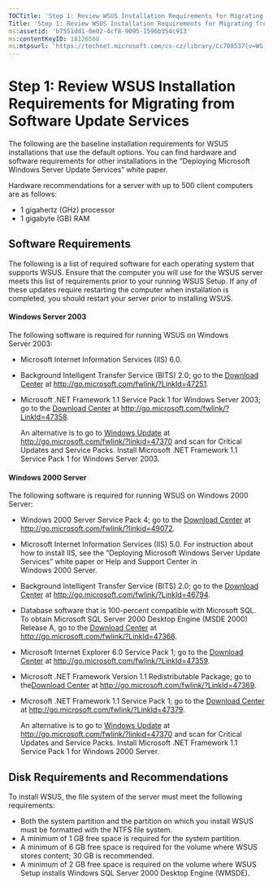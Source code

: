 ```yaml
---
TOCTitle: 'Step 1: Review WSUS Installation Requirements for Migrating from Software Update Services'
Title: 'Step 1: Review WSUS Installation Requirements for Migrating from Software Update Services'
ms:assetid: 'b7551dd1-0e02-4cf8-9095-1596b354c913'
ms:contentKeyID: 18126568
ms:mtpsurl: 'https://technet.microsoft.com/cs-cz/library/Cc708537(v=WS.10)'
---
```


Step 1: Review WSUS Installation Requirements for Migrating from Software Update Services
=========================================================================================

The following are the baseline installation requirements for WSUS installations that use the default options. You can find hardware and software requirements for other installations in the “Deploying Microsoft Windows Server Update Services” white paper.

Hardware recommendations for a server with up to 500 client computers are as follows:

-   1 gigahertz (GHz) processor
-   1 gigabyte (GB) RAM

Software Requirements
---------------------

The following is a list of required software for each operating system that supports WSUS. Ensure that the computer you will use for the WSUS server meets this list of requirements prior to your running WSUS Setup. If any of these updates require restarting the computer when installation is completed, you should restart your server prior to installing WSUS.

#### Windows Server 2003

The following software is required for running WSUS on Windows Server 2003:

-   Microsoft Internet Information Services (IIS) 6.0.
-   Background Intelligent Transfer Service (BITS) 2.0; go to the [Download Center](http://go.microsoft.com/fwlink/?linkid=47251) at http://go.microsoft.com/fwlink/?LinkId=47251.
-   Microsoft .NET Framework 1.1 Service Pack 1 for Windows Server 2003; go to the [Download Center](http://go.microsoft.com/fwlink/?linkid=47358) at http://go.microsoft.com/fwlink/?LinkId=47358.

    An alternative is to go to [Windows Update](http://go.microsoft.com/fwlink/?linkid=47370) at http://go.microsoft.com/fwlink/?linkid=47370 and scan for Critical Updates and Service Packs. Install Microsoft .NET Framework 1.1 Service Pack 1 for Windows Server 2003.

#### Windows 2000 Server

The following software is required for running WSUS on Windows 2000 Server:

-   Windows 2000 Server Service Pack 4; go to the [Download Center](http://go.microsoft.com/fwlink/?linkid=49072) at http://go.microsoft.com/fwlink/?linkid=49072.
-   Microsoft Internet Information Services (IIS) 5.0. For instruction about how to install IIS, see the “Deploying Microsoft Windows Server Update Services” white paper or Help and Support Center in Windows 2000 Server.
-   Background Intelligent Transfer Service (BITS) 2.0; go to the [Download Center](http://go.microsoft.com/fwlink/?linkid=46794) at http://go.microsoft.com/fwlink/?LinkId=46794.
-   Database software that is 100-percent compatible with Microsoft SQL. To obtain Microsoft SQL Server 2000 Desktop Engine (MSDE 2000) Release A, go to the [Download Center](http://go.microsoft.com/fwlink/?linkid=47366) at http://go.microsoft.com/fwlink/?LinkId=47366.
-   Microsoft Internet Explorer 6.0 Service Pack 1; go to the [Download Center](http://go.microsoft.com/fwlink/?linkid=47359) at http://go.microsoft.com/fwlink/?LinkId=47359.
-   Microsoft .NET Framework Version 1.1 Redistributable Package; go to the[Download Center](http://go.microsoft.com/fwlink/?linkid=47369) at http://go.microsoft.com/fwlink/?LinkId=47369.
-   Microsoft .NET Framework 1.1 Service Pack 1; go to the [Download Center](http://go.microsoft.com/fwlink/?linkid=47379) at http://go.microsoft.com/fwlink/?LinkId=47379.

    An alternative is to go to [Windows Update](http://go.microsoft.com/fwlink/?linkid=47370) at http://go.microsoft.com/fwlink/?linkid=47370 and scan for Critical Updates and Service Packs. Install Microsoft .NET Framework 1.1 Service Pack 1 for Windows 2000 Server.

Disk Requirements and Recommendations
-------------------------------------

To install WSUS, the file system of the server must meet the following requirements:

-   Both the system partition and the partition on which you install WSUS must be formatted with the NTFS file system.
-   A minimum of 1 GB free space is required for the system partition.
-   A minimum of 6 GB free space is required for the volume where WSUS stores content; 30 GB is recommended.
-   A minimum of 2 GB free space is required on the volume where WSUS Setup installs Windows SQL Server 2000 Desktop Engine (WMSDE).
